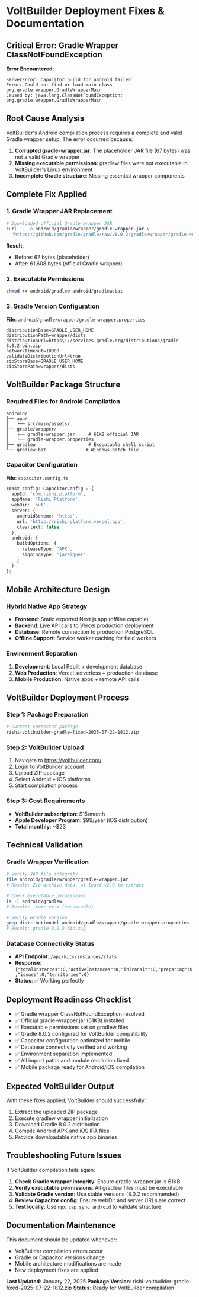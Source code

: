 # VoltBuilder Deployment Fixes & Documentation

## Critical Error: Gradle Wrapper ClassNotFoundException

**Error Encountered:**
```
ServerError: Capacitor build for android failed
Error: Could not find or load main class org.gradle.wrapper.GradleWrapperMain
Caused by: java.lang.ClassNotFoundException: org.gradle.wrapper.GradleWrapperMain
```

## Root Cause Analysis

VoltBuilder's Android compilation process requires a complete and valid Gradle wrapper setup. The error occurred because:

1. **Corrupted gradle-wrapper.jar**: The placeholder JAR file (67 bytes) was not a valid Gradle wrapper
2. **Missing executable permissions**: gradlew files were not executable in VoltBuilder's Linux environment
3. **Incomplete Gradle structure**: Missing essential wrapper components

## Complete Fix Applied

### 1. Gradle Wrapper JAR Replacement
```bash
# Downloaded official Gradle wrapper JAR
curl -L -o android/gradle/wrapper/gradle-wrapper.jar \
  "https://github.com/gradle/gradle/raw/v8.0.2/gradle/wrapper/gradle-wrapper.jar"
```

**Result**: 
- Before: 67 bytes (placeholder)
- After: 61,608 bytes (official Gradle wrapper)

### 2. Executable Permissions
```bash
chmod +x android/gradlew android/gradlew.bat
```

### 3. Gradle Version Configuration
**File**: `android/gradle/wrapper/gradle-wrapper.properties`
```properties
distributionBase=GRADLE_USER_HOME
distributionPath=wrapper/dists
distributionUrl=https\://services.gradle.org/distributions/gradle-8.0.2-bin.zip
networkTimeout=10000
validateDistributionUrl=true
zipStoreBase=GRADLE_USER_HOME
zipStorePath=wrapper/dists
```

## VoltBuilder Package Structure

### Required Files for Android Compilation
```
android/
├── app/
│   └── src/main/assets/
├── gradle/wrapper/
│   ├── gradle-wrapper.jar     # 61KB official JAR
│   └── gradle-wrapper.properties
├── gradlew                    # Executable shell script
└── gradlew.bat               # Windows batch file
```

### Capacitor Configuration
**File**: `capacitor.config.ts`
```typescript
const config: CapacitorConfig = {
  appId: 'com.rishi.platform',
  appName: 'Rishi Platform',
  webDir: 'out',
  server: {
    androidScheme: 'https',
    url: 'https://rishi-platform.vercel.app',
    cleartext: false
  },
  android: {
    buildOptions: {
      releaseType: "APK",
      signingType: "jarsigner"
    }
  }
};
```

## Mobile Architecture Design

### Hybrid Native App Strategy
- **Frontend**: Static exported Next.js app (offline capable)
- **Backend**: Live API calls to Vercel production deployment
- **Database**: Remote connection to production PostgreSQL
- **Offline Support**: Service worker caching for field workers

### Environment Separation
1. **Development**: Local Replit + development database
2. **Web Production**: Vercel serverless + production database
3. **Mobile Production**: Native apps + remote API calls

## VoltBuilder Deployment Process

### Step 1: Package Preparation
```bash
# Current corrected package
rishi-voltbuilder-gradle-fixed-2025-07-22-1812.zip
```

### Step 2: VoltBuilder Upload
1. Navigate to https://voltbuilder.com/
2. Login to VoltBuilder account
3. Upload ZIP package
4. Select Android + iOS platforms
5. Start compilation process

### Step 3: Cost Requirements
- **VoltBuilder subscription**: $15/month
- **Apple Developer Program**: $99/year (iOS distribution)
- **Total monthly**: ~$23

## Technical Validation

### Gradle Wrapper Verification
```bash
# Verify JAR file integrity
file android/gradle/wrapper/gradle-wrapper.jar
# Result: Zip archive data, at least v2.0 to extract

# Check executable permissions
ls -l android/gradlew
# Result: -rwxr-xr-x (executable)

# Verify Gradle version
grep distributionUrl android/gradle/wrapper/gradle-wrapper.properties
# Result: gradle-8.0.2-bin.zip
```

### Database Connectivity Status
- **API Endpoint**: `/api/kits/instances/stats`
- **Response**: `{"totalInstances":0,"activeInstances":0,"inTransit":0,"preparing":0,"issues":0,"territories":0}`
- **Status**: ✅ Working perfectly

## Deployment Readiness Checklist

- ✅ Gradle wrapper ClassNotFoundException resolved
- ✅ Official gradle-wrapper.jar (61KB) installed
- ✅ Executable permissions set on gradlew files
- ✅ Gradle 8.0.2 configured for VoltBuilder compatibility
- ✅ Capacitor configuration optimized for mobile
- ✅ Database connectivity verified and working
- ✅ Environment separation implemented
- ✅ All import paths and module resolution fixed
- ✅ Mobile package ready for Android/iOS compilation

## Expected VoltBuilder Output

With these fixes applied, VoltBuilder should successfully:
1. Extract the uploaded ZIP package
2. Execute gradlew wrapper initialization
3. Download Gradle 8.0.2 distribution
4. Compile Android APK and iOS IPA files
5. Provide downloadable native app binaries

## Troubleshooting Future Issues

If VoltBuilder compilation fails again:

1. **Check Gradle wrapper integrity**: Ensure gradle-wrapper.jar is 61KB
2. **Verify executable permissions**: All gradlew files must be executable
3. **Validate Gradle version**: Use stable versions (8.0.2 recommended)
4. **Review Capacitor config**: Ensure webDir and server URLs are correct
5. **Test locally**: Use `npx cap sync android` to validate structure

## Documentation Maintenance

This document should be updated whenever:
- VoltBuilder compilation errors occur
- Gradle or Capacitor versions change
- Mobile architecture modifications are made
- New deployment fixes are applied

**Last Updated**: January 22, 2025
**Package Version**: rishi-voltbuilder-gradle-fixed-2025-07-22-1812.zip
**Status**: Ready for VoltBuilder compilation